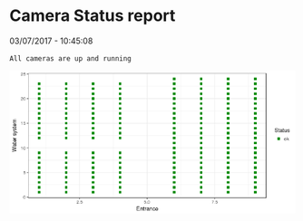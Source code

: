 Camera Status report
================
03/07/2017 - 10:45:08

    All cameras are up and running

![](camreport_files/figure-markdown_github/unnamed-chunk-2-1.png)
